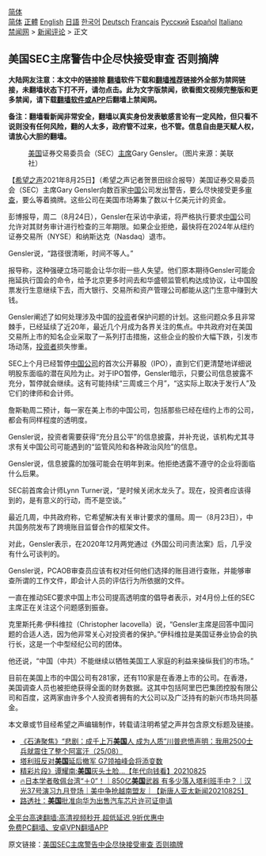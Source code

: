  <!-- 面包屑导航 --> <div class="breadcrumb"><!-- GTranslate: https://gtranslate.io/ -->  <div class="switcher notranslate">  <div class="selected">  <a href="#" onclick="return false;"> 简体</a>  </div>  <div class="option">  <a href="https://www.bannedbook.org" onclick="doGTranslate('zh-CN|zh-CN');jQuery('div.switcher div.selected a').html(jQuery(this).html());return false;" title="简体中文" class="nturl selected"> 简体</a>  <a href="https://www.bannedbook.org/zh-tw/" onclick="doGTranslate('zh-CN|zh-TW');jQuery('div.switcher div.selected a').html(jQuery(this).html());return false;" title="繁體中文" class="nturl"> 正體</a>  <a href="https://www.bannedbook.org/en/" onclick="doGTranslate('zh-CN|en');jQuery('div.switcher div.selected a').html(jQuery(this).html());return false;" title="English" class="nturl"> English</a>  <a href="https://www.bannedbook.org/ja/" onclick="doGTranslate('zh-CN|ja');jQuery('div.switcher div.selected a').html(jQuery(this).html());return false;" title="日本語" class="nturl"> 日語</a>  <a href="https://www.bannedbook.org/ko/" onclick="doGTranslate('zh-CN|ko');jQuery('div.switcher div.selected a').html(jQuery(this).html());return false;" title="한국어" class="nturl"> 한국어</a>  <a href="https://www.bannedbook.org/de/" onclick="doGTranslate('zh-CN|de');jQuery('div.switcher div.selected a').html(jQuery(this).html());return false;" title="Deutsch" class="nturl"> Deutsch</a>  <a href="https://www.bannedbook.org/fr/" onclick="doGTranslate('zh-CN|fr');jQuery('div.switcher div.selected a').html(jQuery(this).html());return false;" title="Français" class="nturl"> Français</a>  <a href="https://www.bannedbook.org/ru/" onclick="doGTranslate('zh-CN|ru');jQuery('div.switcher div.selected a').html(jQuery(this).html());return false;" title="Русский" class="nturl"> Русский</a>  <a href="https://www.bannedbook.org/es/" onclick="doGTranslate('zh-CN|es');jQuery('div.switcher div.selected a').html(jQuery(this).html());return false;" title="Español" class="nturl"> Español</a>  <a href="https://www.bannedbook.org/it/" onclick="doGTranslate('zh-CN|it');jQuery('div.switcher div.selected a').html(jQuery(this).html());return false;" title="Italiano" class="nturl"> Italiano</a>  </div>  </div>      <div class='breadcrumb-sub'><!-- Breadcrumb NavXT 6.3.0 --> <a href="https://www.bannedbook.org/" class="home">禁闻网</a> &gt; <a href="https://www.bannedbook.org/bnews/comments/" class="category">新闻评论</a> &gt; 正文</div></div><h2>美国SEC主席警告中企尽快接受审查 否则摘牌</h2> <p class="notice"><b>大陆网友注意：本文中的链接除 <a href="https://github.com/bannedbook/fanqiang" >翻墙</a>软件下载和<a href="https://github.com/killgcd/justmysocks/blob/master/README.md">翻墙推荐</a>链接外全部为禁网链接，未翻墙状态下打不开，请勿点击。此为文字版禁闻，欲看图文视频完整版和更多禁闻，请下载<a href="https://github.com/bannedbook/fanqiang">翻墙软件或APP</a>后翻墙上禁闻网。</p><p>备注：翻墙看新闻非常安全，翻墙以真实身份发表敏感言论有一定风险，但只看不说则没有任何风险，翻的人太多，政府管不过来，也不管。信息自由是天赋人权，请放心大胆的翻墙。</b></p>  <div class="entry"> <figure> <p><figcaption><a href="https://www.bannedbook.org/bnews/tag/%e7%be%8e%e5%9b%bd/" class="st_tag internal_tag" rel="tag" title="标签 美国 下的日志">美国</a>证券交易委员会（SEC）<a href="https://www.bannedbook.org/bnews/tag/%E4%B8%BB%E5%B8%AD/" class="st_tag internal_tag" rel="tag" title="标签 主席 下的日志">主席</a>Gary Gensler。（图片来源：美联社）</figcaption></figure> <p>【<span class='wp_keywordlink_affiliate'><a href="https://www.soundofhope.org" title="希望之声" target="_blank">希望之声</a></span>2021年8月25日】（希望之声记者贺景田综合报导）美国证券交易委员会（SEC）主席Gary Gensler向数百家<span class='wp_keywordlink_affiliate'><a href="https://www.bannedbook.org/" title="中国" target="_blank">中国</a></span>公司发出警告，要么尽快接受更多<a href="https://www.bannedbook.org/bnews/tag/%E5%AE%A1%E6%9F%A5/" class="st_tag internal_tag" rel="tag" title="标签 审查 下的日志">审查</a>，要么等着摘牌。这些公司在美国市场筹集了数以十亿美元计的资金。</p> <p>彭博报导，周二（8月24日），Gensler在采访中承诺，将严格执行要求<a href="https://www.bannedbook.org/bnews/tag/%E4%B8%AD%E5%9B%BD/" class="st_tag internal_tag" rel="tag" title="标签 中国 下的日志">中国</a>公司允许对其财务审计进行检查的三年期限。如果企业拒绝，最快将在2024年从纽约证券交易所（NYSE）和纳斯达克（Nasdaq）退市。</p> <p>Gensler说，“路径很清晰，时间不等人。”</p> <p>报导称，这种强硬立场可能会让华尔街一些人失望。他们原本期待Gensler可能会拖延执行国会的命令，给予北京更多时间去和华盛顿监管机构达成协议，让中国股票发行生意继续下去，而大银行、交易所和资产管理公司都能从这门生意中赚到大钱。</p> <p>Gensler阐述了如何处理涉及中国的<a href="https://www.bannedbook.org/bnews/tag/%e6%8a%95%e8%b5%84/" class="st_tag internal_tag" rel="tag" title="标签 投资 下的日志">投资</a>者保护问题的计划。这些问题众多且非常棘手，已经延续了近20年，最近几个月成为各界关注的焦点。中共政府对在美国交易所上市的知名企业采取了一系列打击措施，这些企业的股价大幅下跌，引发市场动荡，<a href="https://www.bannedbook.org/bnews/tag/%e6%8a%95%e8%b5%84%e8%80%85/" class="st_tag internal_tag" rel="tag" title="标签 投资者 下的日志">投资者</a>损失惨重。</p>  <p>SEC上个月已经暂停<a href="https://www.bannedbook.org/bnews/tag/%E4%B8%AD%E5%9B%BD%E5%85%AC%E5%8F%B8/" class="st_tag internal_tag" rel="tag" title="标签 中国公司 下的日志">中国公司</a>的首次公开募股（IPO），直到它们更清楚地详细说明股东面临的潜在风险为止。对于IPO暂停，Gensler暗示，只要公司信息披露不充分，暂停就会继续。这有可能持续“三周或三个月”，“这实际上取决于发行人”及它们的律师和会计师。</p> <p>詹斯勒周二预计，每一家在美上市的中国公司，包括那些已经在纽约上市的公司，都会有同样程度的透明度。</p> <p>Gensler说，投资者需要获得“充分且公平”的信息披露，并补充说，该机构尤其寻求有关中国公司可能遇到的“监管风险和各种政治风险”的信息。</p> <p>Gensler说，信息披露的加强可能会在明年到来。他拒绝透露不遵守的企业将面临什么后果。</p> <p>SEC前首席会计师Lynn Turner说，“是时候关闭水龙头了。现在，投资者应该得到的，是有意义的行动，而不是空谈。”</p>  <p>最近几周，中共政府称，它希望解决有关审计要求的僵局。周一（8月23日），中共国务院发布了跨境账目监督合作的框架文件。</p> <p>对此，Gensler表示，在2020年12月两党通过《外国公司问责法案》后，几乎没有什么可谈判的。</p> <p>Gensler说，PCAOB审查员应该有权对任何他们选择的账目进行查账，并能够审查所谓的工作文件，即会计人员的评估行为所依据的文件。</p> <p>一直在推动SEC要求中国上市公司提高透明度的倡导者表示，对4月份上任的SEC主席正在关注这个问题感到振奋。</p> <p>克里斯托弗·伊科维拉（Christopher Iacovella）说，“Gensler主席是回答中国问题的合适人选，因为他非常关心对投资者的保护。”伊科维拉是美国证券业协会的执行长，这是一个中型经纪公司的团体。</p>  <p>他还说，“中国（中共）不能继续以牺牲美国工人家庭的利益来操纵我们的市场。”</p> <p>目前在美国上市的中国公司有281家，还有110家是在香港上市的公司。在香港，美国调查人员也被拒绝获得全面的财务数据。这其中包括阿里巴巴集团控股有限公司和百度，这两家由许多个人投资者拥有的大公司以及广泛持有的新兴市场共同基金。</p> <p>本文章或节目经希望之声编辑制作，转载请注明希望之声并包含原文标题及链接。 </p> <ul class='op-related-articles' title='相关阅读'> <li><a href='https://www.bannedbook.org/bnews/bannedvideo/20210825/1613135.html' target='_blank'>《石涛聚焦》“悲剧：成千上万<b>美国</b>人 成为人质”川普悲愤声明：我用2500士兵就震住了整个阿富汗（25/08）</a></li> <li><a href='https://www.bannedbook.org/bnews/bannedvideo/20210825/1613128.html' target='_blank'>塔利班反对<b>美国</b>延后撤军 G7领袖峰会将添变数</a></li> <li><a href='https://www.bannedbook.org/bnews/taiwannews/20210825/1613121.html' target='_blank'>精彩片段》谭耀南:<b>美国</b>灰头土脸...【年代向钱看】20210825</a></li> <li><a href='https://www.bannedbook.org/bnews/taiwannews/20210825/1613087.html' target='_blank'>🔥日本学者敬佩台湾“＋0”！｜850亿<b>美国</b>武器 有多少落入塔利班手中？｜汉光37号演习九月登场｜美中争抢越南盟友｜【新唐人亚太新闻20210825】</a></li> <li><a href='https://www.bannedbook.org/bnews/worldnews/usa/20210825/1613054.html' target='_blank'>路透社：<b>美国</b>批准向华为出售汽车芯片许可证申请</a></li> </ul> <p class="texttj"> <a href="https://github.com/bannedbook/fanqiang/wiki/V2ray%E6%9C%BA%E5%9C%BA" target="_blank">全平台高速翻墙:高清视频秒开,超低延迟,9折优惠中</a><br/> <a href="https://github.com/bannedbook/fanqiang/wiki/%E7%A6%81%E9%97%BB%E7%BD%91%E5%AE%89%E5%8D%93%E7%BF%BB%E5%A2%99%E6%96%B0%E9%97%BBAPP" target="_blank">免费PC翻墙、安卓VPN翻墙APP</a></p><p>原文链接：<a class="src_link"  href="https://www.soundofhope.org/post/538793" target="_blank">美国SEC主席警告中企尽快接受审查 否则摘牌</a></p> <a name='sharetosocial'></a>  <div style="margin-bottom:5px;padding-bottom:5px;clear:both"> <div id="archive-pix-1" class="banner-ads"> <!-- AuctionX Display platform tag START --> <div id="26318x728x90x621x_ADSLOT2" clicktrack="%%CLICK_URL_ESC%%"></div> <!-- AuctionX Display platform tag END --> </div> <div id="archive-pix-2" class="banner-ads"> <!-- AuctionX Display platform tag START --> <div id="26315x300x250x621x_ADSLOT2" clicktrack="%%CLICK_URL_ESC%%"></div> <!-- AuctionX Display platform tag END --> </div> </div>  <div id="archive-pix-1" class="banner-ads"> <!-- AuctionX Display platform tag START --> <div id="26318x728x90x621x_ADSLOT3" clicktrack="%%CLICK_URL_ESC%%"></div> <!-- AuctionX Display platform tag END --> </div> </div><!--END ENTRY--> 